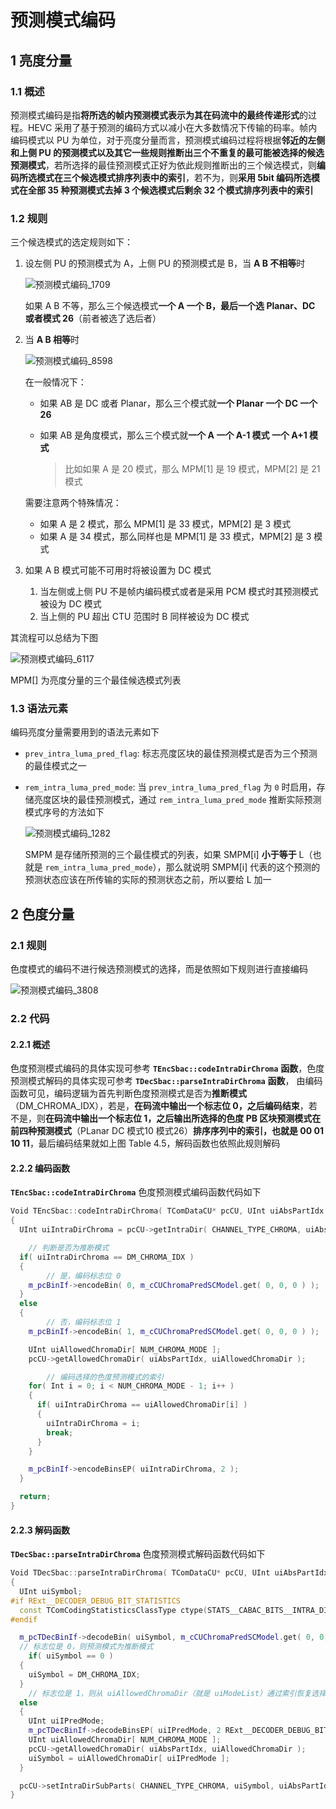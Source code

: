 # 预测模式编码

## 1 亮度分量

### 1.1 概述

预测模式编码是指**将所选的帧内预测模式表示为其在码流中的最终传递形式**的过程。HEVC 采用了基于预测的编码方式以减小在大多数情况下传输的码率。帧内编码模式以 PU 为单位，对于亮度分量而言，预测模式编码过程将根据**邻近的左侧和上侧 PU 的预测模式以及其它一些规则推断出三个不重复的最可能被选择的候选预测模式**，若所选择的最佳预测模式正好为依此规则推断出的三个候选模式，则**编码所选模式在三个候选模式排序列表中的索引**，若不为，则**采用 5bit 编码所选模式在全部 35 种预测模式去掉 3 个候选模式后剩余 32 个模式排序列表中的索引**

### 1.2 规则

三个候选模式的选定规则如下：

1. 设左侧 PU 的预测模式为 A，上侧 PU 的预测模式是 B，当 **A B 不相等**时

    ![预测模式编码_1709](markdown_images/%E9%A2%84%E6%B5%8B%E6%A8%A1%E5%BC%8F%E7%BC%96%E7%A0%81_1709.png)

    如果 A B 不等，那么三个候选模式**一个 A 一个 B，最后一个选 Planar、DC 或者模式 26**（前者被选了选后者）

2. 当 **A B 相等**时

    ![预测模式编码_8598](markdown_images/%E9%A2%84%E6%B5%8B%E6%A8%A1%E5%BC%8F%E7%BC%96%E7%A0%81_8598.png)

    在一般情况下：

    - 如果 AB 是 DC 或者 Planar，那么三个模式就**一个 Planar 一个 DC 一个 26**
    - 如果 AB 是角度模式，那么三个模式就**一个 A  一个 A-1 模式 一个 A+1 模式**

        > 比如如果 A 是 20 模式，那么 MPM[1] 是 19 模式，MPM[2] 是 21 模式

    需要注意两个特殊情况：

    - 如果 A 是 2 模式，那么 MPM[1] 是 33 模式，MPM[2] 是 3 模式
    - 如果 A 是 34 模式，那么同样也是 MPM[1] 是 33 模式，MPM[2] 是 3 模式
3. 如果 A B 模式可能不可用时将被设置为 DC 模式
    1. 当左侧或上侧 PU 不是帧内编码模式或者是采用 PCM 模式时其预测模式被设为 DC 模式
    2. 当上侧的 PU 超出 CTU 范围时 B 同样被设为 DC 模式

其流程可以总结为下图

![预测模式编码_6117](markdown_images/%E9%A2%84%E6%B5%8B%E6%A8%A1%E5%BC%8F%E7%BC%96%E7%A0%81_6117.png)

MPM[] 为亮度分量的三个最佳候选模式列表

### 1.3 语法元素

编码亮度分量需要用到的语法元素如下

- `prev_intra_luma_pred_flag`: 标志亮度区块的最佳预测模式是否为三个预测的最佳模式之一
- `rem_intra_luma_pred_mode`: 当 `prev_intra_luma_pred_flag` 为 `0` 时启用，存储亮度区块的最佳预测模式，通过 `rem_intra_luma_pred_mode` 推断实际预测模式序号的方法如下

    ![预测模式编码_1282](markdown_images/%E9%A2%84%E6%B5%8B%E6%A8%A1%E5%BC%8F%E7%BC%96%E7%A0%81_1282.png)

    SMPM 是存储所预测的三个最佳模式的列表，如果 SMPM[i] **小于等于** L（也就是 `rem_intra_luma_pred_mode`），那么就说明 SMPM[i] 代表的这个预测的预测状态应该在所传输的实际的预测状态之前，所以要给 L 加一

## 2 色度分量

### 2.1 规则

色度模式的编码不进行候选预测模式的选择，而是依照如下规则进行直接编码

![预测模式编码_3808](markdown_images/%E9%A2%84%E6%B5%8B%E6%A8%A1%E5%BC%8F%E7%BC%96%E7%A0%81_3808.png)

### 2.2 代码

#### 2.2.1 概述

色度预测模式编码的具体实现可参考 **`TEncSbac::codeIntraDirChroma`** **函数**，色度预测模式解码的具体实现可参考 **`TDecSbac::parseIntraDirChroma`** **函数**， 由编码函数可见，编码逻辑为首先判断色度预测模式是否为**推断模式**（DM_CHROMA_IDX），若是，**在码流中输出一个标志位 0，之后编码结束**，若不是，则**在码流中输出一个标志位 1，之后输出所选择的色度 PB 区块预测模式在前四种预测模式**（PLanar DC 模式10 模式26）**排序序列中的索引，也就是 00 01 10 11**，最后编码结果就如上图 Table 4.5，解码函数也依照此规则解码

#### 2.2.2 编码函数

**`TEncSbac::codeIntraDirChroma`** 色度预测模式编码函数代码如下

```cpp
Void TEncSbac::codeIntraDirChroma( TComDataCU* pcCU, UInt uiAbsPartIdx )
{
  UInt uiIntraDirChroma = pcCU->getIntraDir( CHANNEL_TYPE_CHROMA, uiAbsPartIdx );

	// 判断是否为推断模式
  if( uiIntraDirChroma == DM_CHROMA_IDX )
  {
		// 是，编码标志位 0
    m_pcBinIf->encodeBin( 0, m_cCUChromaPredSCModel.get( 0, 0, 0 ) );
  }
  else
  {
		// 否，编码标志位 1
    m_pcBinIf->encodeBin( 1, m_cCUChromaPredSCModel.get( 0, 0, 0 ) );

    UInt uiAllowedChromaDir[ NUM_CHROMA_MODE ];
    pcCU->getAllowedChromaDir( uiAbsPartIdx, uiAllowedChromaDir );

		// 编码选择的色度预测模式的索引
    for( Int i = 0; i < NUM_CHROMA_MODE - 1; i++ )
    {
      if( uiIntraDirChroma == uiAllowedChromaDir[i] )
      {
        uiIntraDirChroma = i;
        break;
      }
    }

    m_pcBinIf->encodeBinsEP( uiIntraDirChroma, 2 );
  }

  return;
}
```

#### 2.2.3 解码函数

**`TDecSbac::parseIntraDirChroma`** 色度预测模式解码函数代码如下

```cpp
Void TDecSbac::parseIntraDirChroma( TComDataCU* pcCU, UInt uiAbsPartIdx, UInt uiDepth )
{
  UInt uiSymbol;
#if RExt__DECODER_DEBUG_BIT_STATISTICS
  const TComCodingStatisticsClassType ctype(STATS__CABAC_BITS__INTRA_DIR_ANG, g_aucConvertToBit[pcCU->getSlice()->getSPS()->getMaxCUWidth()>>uiDepth]+2, CHANNEL_TYPE_CHROMA);
#endif

  m_pcTDecBinIf->decodeBin( uiSymbol, m_cCUChromaPredSCModel.get( 0, 0, 0 ) RExt__DECODER_DEBUG_BIT_STATISTICS_PASS_OPT_ARG(ctype) );
  // 标志位是 0，则预测模式为推断模式
	if( uiSymbol == 0 )
  {
    uiSymbol = DM_CHROMA_IDX;
  }
	// 标志位是 1，则从 uiAllowedChromaDir（就是 uiModeList）通过索引恢复选择的预测模式
  else
  {
    UInt uiIPredMode;
    m_pcTDecBinIf->decodeBinsEP( uiIPredMode, 2 RExt__DECODER_DEBUG_BIT_STATISTICS_PASS_OPT_ARG(ctype) );
    UInt uiAllowedChromaDir[ NUM_CHROMA_MODE ];
    pcCU->getAllowedChromaDir( uiAbsPartIdx, uiAllowedChromaDir );
    uiSymbol = uiAllowedChromaDir[ uiIPredMode ];
  }

  pcCU->setIntraDirSubParts( CHANNEL_TYPE_CHROMA, uiSymbol, uiAbsPartIdx, uiDepth );
}
```